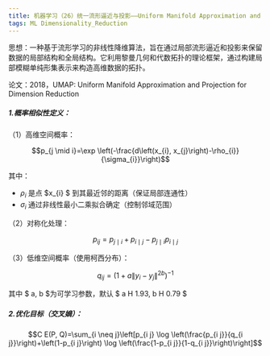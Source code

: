 ```yaml
---
title: 机器学习（26）统一流形逼近与投影——Uniform Manifold Approximation and Projection, UMAP
tags: ML Dimensionality_Reduction
---
```


思想：一种基于流形学习的非线性降维算法，旨在通过局部流形逼近和投影来保留数据的局部结构和全局结构。它利用黎曼几何和代数拓扑的理论框架，通过构建局部模糊单纯形集表示来构造高维数据的拓扑。

<!--more-->

论文：2018，UMAP: Uniform Manifold Approximation and Projection for Dimension Reduction

##### 1.概率相似性定义：

（1）高维空间概率：

$$p_{j \mid i}=\exp \left(-\frac{d\left(x_{i}, x_{j}\right)-\rho_{i}}{\sigma_{i}}\right)$$


其中：
-  $\rho_{i}$  是点  $x_{i} $ 到其最近邻的距离（保证局部连通性）
-  $\sigma_{i}$  通过非线性最小二乘拟合确定（控制邻域范围）

（2）对称化处理：

$$p_{i j}=p_{j \mid i}+p_{i \mid j}-p_{j \mid i} p_{i \mid j}$$


（3）低维空间概率（使用柯西分布）：

$$q_{i j}=\left(1+a\left\|y_{i}-y_{j}\right\|^{2 b}\right)^{-1}$$


其中 $ a, b  $为可学习参数，默认 $ a H 1.93, b H 0.79 $

##### 2.优化目标（交叉嫡）：

$$C E(P, Q)=\sum_{i \neq j}\left[p_{i j} \log \left(\frac{p_{i j}}{q_{i j}}\right)+\left(1-p_{i j}\right) \log \left(\frac{1-p_{i j}}{1-q_{i j}}\right)\right]$$

